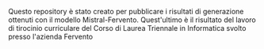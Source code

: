 Questo repository è stato creato per pubblicare i risultati di generazione ottenuti con il modello Mistral-Fervento. Quest'ultimo è il risultato del lavoro di tirocinio curriculare del Corso di Laurea Triennale in Informatica svolto presso l'azienda Fervento 
